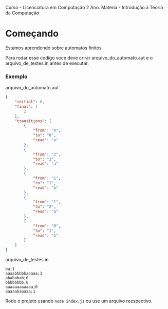 Curso - Licenciatura em Computação 2 Ano.
Materia - Introdução à Teoria da Computação

# Começando
Estamos aprendendo sobre automatos finitos

Para rodar esse codigo voce deve crirar arquivo_do_automato.aut e o arquivo_de_testes.in antes de executar.

### Exemplo
arquivo_do_automato.aut
```json
{
    "initial": 0,
    "final": [
        2
    ],
    "transitions": [
        {
            "from": "0",
            "to": "0",
            "read": "a"
        },
        {
            "from": "2",
            "to": "2",
            "read": "a"
        },
        {
            "from": "1",
            "to": "1",
            "read": "b"
        },
        {
            "from": "1",
            "to": "2",
            "read": "a"
        },
        {
            "from": "0",
            "to": "1",
            "read": "b"
        }
    ]
}
````
arquivo_de_testes.in
```csv
ba;1
aaaabbbbbaaaaa;1
abababab;0
bbbbbbbb;0
aaaaaaaaaaaa;0
aaaaabaaaaa;1
```

Rode o projeto usando `node index.js` ou use um arquivo reespectivo.
